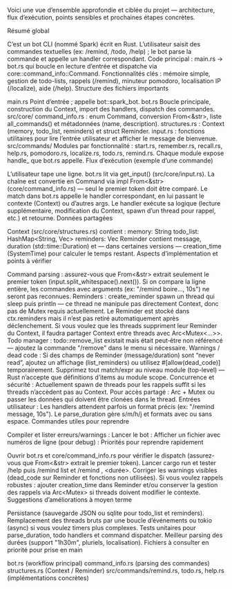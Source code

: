 Voici une vue d’ensemble approfondie et ciblée du projet — architecture, flux d’exécution, points sensibles et prochaines étapes concrètes.

Résumé global

C’est un bot CLI (nommé Spark) écrit en Rust. L’utilisateur saisit des commandes textuelles (ex: /remind, /todo, /help) ; le bot parse la commande et appelle un handler correspondant.
Code principal : main.rs → bot.rs qui boucle en lecture d’entrée et dispatche via core::command_info::Command.
Fonctionnalités clés : mémoire simple, gestion de todo-lists, rappels (/remind), minuteur pomodoro, localisation IP (/localize), aide (/help).
Structure des fichiers importants

main.rs
Point d’entrée ; appelle bot::spark_bot.
bot.rs
Boucle principale, construction du Context, import des handlers, dispatch des commandes.
src/core/
command_info.rs : enum Command, conversion From<&str>, liste all_commands() et métadonnées (name, description).
structures.rs : Context (memory, todo_list, reminders) et struct Reminder.
input.rs : fonctions utilitaires pour lire l’entrée utilisateur et afficher le message de bienvenue.
src/commands/
Modules par fonctionnalité : start.rs, remember.rs, recall.rs, help.rs, pomodoro.rs, localize.rs, todo.rs, remind.rs.
Chaque module expose handle_<command> que bot.rs appelle.
Flux d’exécution (exemple d’une commande)

L’utilisateur tape une ligne.
bot.rs lit via get_input() (src/core/input.rs).
La chaîne est convertie en Command via impl From<&str> (core/command_info.rs) — seul le premier token doit être comparé.
Le match dans bot.rs appelle le handler correspondant, en lui passant le contexte (Context) ou d’autres args.
Le handler exécute sa logique (lecture supplémentaire, modification du Context, spawn d’un thread pour rappel, etc.) et retourne.
Données partagées

Context (src/core/structures.rs) contient :
memory: String
todo_list: HashMap<String, Vec<String>>
reminders: Vec<Reminder>
Reminder contient message, duration (std::time::Duration) et — dans certaines versions — creation_time (SystemTime) pour calculer le temps restant.
Aspects d’implémentation et points à vérifier

Command parsing : assurez-vous que From<&str> extrait seulement le premier token (input.split_whitespace().next()). Si on compare la ligne entière, les commandes avec arguments (ex: "/remind boire..., 10s") ne seront pas reconnues.
Reminders :
create_reminder spawn un thread qui sleep puis println — ce thread ne manipule pas directement Context, donc pas de Mutex requis actuellement.
Le Reminder est stocké dans ctx.reminders mais il n’est pas retiré automatiquement après déclenchement.
Si vous voulez que les threads suppriment leur Reminder du Context, il faudra partager Context entre threads avec Arc<Mutex<...>>.
Todo manager :
todo::remove_list existait mais était peut‑être non référencé — ajoutez la commande "/remove" dans le menu si nécessaire.
Warnings / dead code :
Si des champs de Reminder (message/duration) sont “never read”, ajoutez un affichage (list_reminders) ou utilisez #[allow(dead_code)] temporairement.
Supprimez tout match/expr au niveau module (top-level) — Rust n’accepte que définitions d’items au module scope.
Concurrence et sécurité :
Actuellement spawn de threads pour les rappels suffit si les threads n’accèdent pas au Context. Pour accès partagé : Arc + Mutex ou passer les données qui doivent être clonées dans le thread.
Entrées utilisateur :
Les handlers attendent parfois un format précis (ex: "/remind message, 10s"). Le parse_duration gère s/m/h/j et formats avec ou sans espace.
Commandes utiles pour reprendre

Compiler et lister erreurs/warnings :
Lancer le bot :
Afficher un fichier avec numéros de ligne (pour debug) :
Priorités pour reprendre rapidement

Ouvrir bot.rs et core/command_info.rs pour vérifier le dispatch (assurez-vous que From<&str> extrait le premier token).
Lancer cargo run et tester /help puis /remind list et /remind <message>, <durée>.
Corriger les warnings visibles (dead_code sur Reminder et fonctions non utilisées).
Si vous voulez rappels robustes : ajouter creation_time dans Reminder et/ou conserver la gestion des rappels via Arc<Mutex<Context>> si threads doivent modifier le contexte.
Suggestions d’améliorations à moyen terme

Persistance (sauvegarde JSON ou sqlite pour todo_list et reminders).
Remplacement des threads bruts par une boucle d’événements ou tokio (async) si vous voulez timers plus complexes.
Tests unitaires pour parse_duration, todo handlers et command dispatcher.
Meilleur parsing des durées (support "1h30m", pluriels, localisation).
Fichiers à consulter en priorité pour prise en main

bot.rs (workflow principal)
command_info.rs (parsing des commandes)
structures.rs (Context / Reminder)
src/commands/remind.rs, todo.rs, help.rs (implémentations concrètes)

